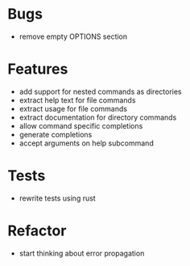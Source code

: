 # Bugs

- remove empty OPTIONS section

# Features

- add support for nested commands as directories
- extract help text for file commands
- extract usage for file commands
- extract documentation for directory commands
- allow command specific completions
- generate completions
- accept arguments on help subcommand

# Tests

- rewrite tests using rust

# Refactor

- start thinking about error propagation
